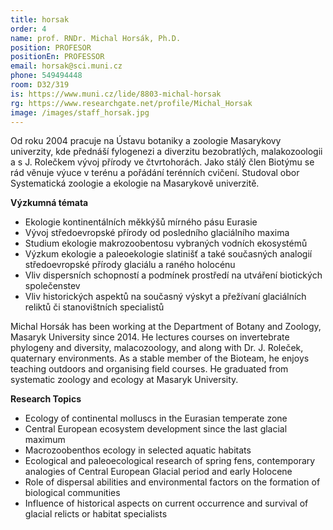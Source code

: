 ```yaml
---
title: horsak
order: 4
name: prof. RNDr. Michal Horsák, Ph.D.
position: PROFESOR
positionEn: PROFESSOR
email: horsak@sci.muni.cz
phone: 549494448
room: D32/319
is: https://www.muni.cz/lide/8803-michal-horsak
rg: https://www.researchgate.net/profile/Michal_Horsak
image: /images/staff_horsak.jpg
---
```

<div class="cz">

Od roku 2004 pracuje na Ústavu botaniky a zoologie Masarykovy univerzity, kde přednáší fylogenezi
 a diverzitu bezobratlých, malakozoologii a s J. Rolečkem vývoj přírody ve čtvrtohorách. Jako stálý člen
 Biotýmu se rád věnuje výuce v terénu a pořádání terénních cvičení. Studoval obor Systematická
 zoologie a ekologie na Masarykově univerzitě.

**Výzkumná témata**

* Ekologie kontinentálních měkkýšů mírného pásu Eurasie
* Vývoj středoevropské přírody od posledního glaciálního maxima
* Studium ekologie makrozoobentosu vybraných vodních ekosystémů
* Výzkum ekologie a paleoekologie slatinišť a také současných analogií středoevropské přírody
  glaciálu a raného holocénu
* Vliv dispersních schopností a podmínek prostředí na utváření biotických společenstev
* Vliv historických aspektů na současný výskyt a přežívaní glaciálních reliktů či stanovištních
      specialistů

</div>

<div class="en">

Michal Horsák has been working at the Department of Botany and Zoology, Masaryk University since 2014. He lectures courses on invertebrate phylogeny and diversity, malacozoology, and along with Dr. J. Roleček, quaternary environments. As a stable member of the Bioteam, he enjoys teaching outdoors and organising field courses. He graduated from systematic zoology and ecology at Masaryk University.

**Research Topics**

* Ecology of continental molluscs in the Eurasian temperate zone
* Central European ecosystem development since the last glacial maximum
* Macrozoobenthos ecology in selected aquatic habitats
* Ecological and paleoecological research of spring fens, contemporary analogies of Central European Glacial period and early Holocene
* Role of dispersal abilities and environmental factors on the formation of biological communities
* Influence of historical aspects on current occurrence and survival of glacial relicts or habitat specialists

</div>